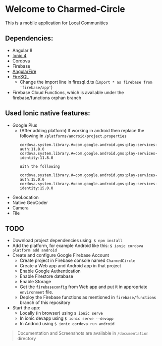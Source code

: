# Welcome to Charmed-Circle

This is a mobile application for Local Communities

## Dependencies:
- Angular 8
- [Ionic 4](https://ionicframework.com/docs/)
- Cordova
- Firebase
- [AngularFire](https://github.com/angular/angularfire2)
- [FireSQL](https://firebaseopensource.com/projects/jsayol/firesql/)
  - Change the import line in firesql.d.ts (`import * as firebase from 'firebase/app'`)
- Firebase Cloud Functions, which is available under the firebase/functions orphan branch

## Used Ionic native features:
- Google Plus
	- (After adding platform) If working in android then replace the following in `/platforms/android/project.properties`
		```
		cordova.system.library.#=com.google.android.gms:play-services-auth:11.8.0
		cordova.system.library.#=com.google.android.gms:play-services-identity:11.8.0
					
		With the following
				
		cordova.system.library.#=com.google.android.gms:play-services-auth:15.0.0
		cordova.system.library.#=com.google.android.gms:play-services-identity:15.0.0
		```
- GeoLocation
- Native GeoCoder
- Camera
- File

## TODO
- Download project dependencies using:
	`$ npm install`
- Add the platform, for example Android like this:
	`$ ionic cordova platform add android`
- Create and configure Google Firebase Account
	- Create project in Firebase console named `CharmedCircle`
	- Create a Web app and Android app in that project
	- Enable Google Authentication
	- Enable Firestore database
	- Enable Storage
	- Get the `firebaseconfig` from Web app and put it in appropriate `environment` file.
  - Deploy the Firebase functions as mentioned in `firebase/functions` branch of this repository
- Start the app:
	- Locally (in browser) using `$ ionic serve`
	- In ionic devapp using `$ ionic serve --devapp`
	- In Android using `$ ionic cordova run android`


> Documentation and Screenshots are available in `/documentation` directory